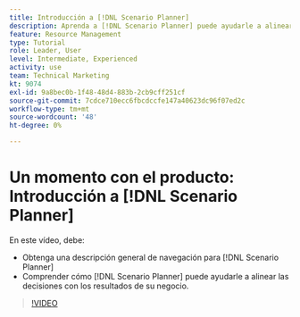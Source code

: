 ```yaml
---
title: Introducción a [!DNL Scenario Planner]
description: Aprenda a [!DNL Scenario Planner] puede ayudarle a alinear las decisiones con los resultados de su negocio. Descubra cómo navegar [!DNL Scenario Planner].
feature: Resource Management
type: Tutorial
role: Leader, User
level: Intermediate, Experienced
activity: use
team: Technical Marketing
kt: 9074
exl-id: 9a8bec0b-1f48-48d4-883b-2cb9cff251cf
source-git-commit: 7cdce710ecc6fbcdccfe147a40623dc96f07ed2c
workflow-type: tm+mt
source-wordcount: '48'
ht-degree: 0%

---
```


# Un momento con el producto: Introducción a [!DNL Scenario Planner]

En este vídeo, debe:

* Obtenga una descripción general de navegación para [!DNL Scenario Planner]
* Comprender cómo [!DNL Scenario Planner] puede ayudarle a alinear las decisiones con los resultados de su negocio.

>[!VIDEO](https://video.tv.adobe.com/v/335316/?quality=12)
